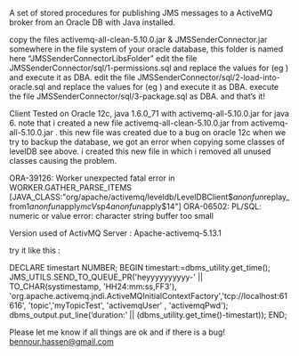 A set of stored procedures for publishing JMS messages to a ActiveMQ broker from an Oracle DB with Java installed.

copy the files activemq-all-clean-5.10.0.jar & JMSSenderConnector.jar somewhere in the file system of your oracle database, this folder is named here “JMSSenderConnectorLibsFolder”
edit the file JMSSenderConnector/sql/1-permissions.sql and replace the values for (eg ) and execute it as DBA.
edit the file JMSSenderConnector/sql/2-load-into-oracle.sql and replace the values for (eg ) and execute it as DBA.
execute the file JMSSenderConnector/sql/3-package.sql as DBA.
and that’s it!

Client Tested on Oracle 12c, java 1.6.0_71 with activemq-all-5.10.0.jar for java 6. note that i created a new file activemq-all-clean-5.10.0.jar from activemq-all-5.10.0.jar . this new file was created due to a bug on oracle 12c when we try to backup the database, we got an error when copying some classes of levelDB see above. i created this new file in which i removed all unused classes causing the problem.

ORA-39126: Worker unexpected fatal error in WORKER.GATHER_PARSE_ITEMS [JAVA_CLASS:"org/apache/activemq/leveldb/LevelDBClient$$anonfun$replay_from$1$$anonfun$apply$mcV$sp$4$$anonfun$apply$14"] ORA-06502: PL/SQL: numeric or value error: character string buffer too small

Version used of ActivMQ Server : Apache-activemq-5.13.1

try it like this :

DECLARE 
timestart NUMBER; 
BEGIN 
timestart:=dbms_utility.get_time(); 
JMS_UTILS.SEND_TO_QUEUE_PR('heyyyyyyyyyy-' || TO_CHAR(systimestamp, 'HH24:mm:ss,FF3'), 'org.apache.activemq.jndi.ActiveMQInitialContextFactory','tcp://localhost:61616', 'topic','myTopicTest', 'activemqUser' , 'activemqPwd'); 
dbms_output.put_line(‘duration:’ || (dbms_utility.get_time()-timestart)); 
END;

Please let me know if all things are ok and if there is a bug! bennour.hassen@gmail.com
